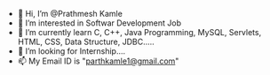- 👋 Hi, I’m @Prathmesh Kamle
- 👀 I’m interested in Softwar Development Job
- 🌱 I’m currently learn C, C++, Java Programming, MySQL, Servlets, HTML, CSS, Data Structure, JDBC.....
- 💞️ I’m looking for Internship....
- 📫 My Email ID is "parthkamle1@gmail.com"

<!---
parthkamle1/parthkamle1 is a ✨ special ✨ repository because its `README.md` (this file) appears on your GitHub profile.
You can click the Preview link to take a look at your changes.
--->

